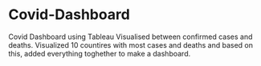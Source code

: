 # Covid-Dashboard
Covid Dashboard using Tableau
Visualised between confirmed cases and deaths. Visualized 10 countires with most cases and deaths and based on this, added everything toghether to make a dashboard.


